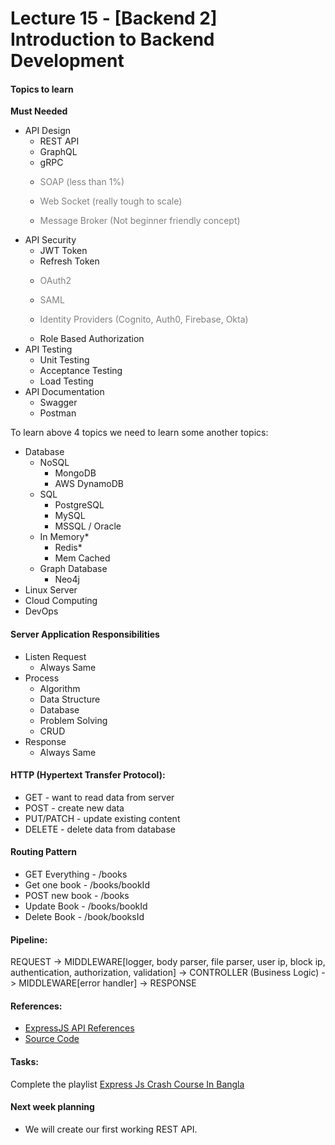 # Lecture 15 - [Backend 2] Introduction to Backend Development

#### Topics to learn

**Must Needed**

- API Design
  - REST API
  - GraphQL
  - gRPC
  - <p style='color: gray;'>SOAP (less than 1%)</p>
  - <p style='color: gray;'>Web Socket (really tough to scale)</p>
  - <p style='color: gray;'> Message Broker (Not beginner friendly concept)</p>
- API Security
  - JWT Token
  - Refresh Token
  - <p style='color: gray;'>OAuth2</p>
  - <p style='color: gray;'>SAML</p>
  - <p style='color: gray;'>Identity Providers (Cognito, Auth0, Firebase, Okta)</p>
  - Role Based Authorization
- API Testing
  - Unit Testing
  - Acceptance Testing
  - Load Testing
- API Documentation
  - Swagger
  - Postman

To learn above 4 topics we need to learn some another topics:

- Database
  - NoSQL
    - MongoDB
    - AWS DynamoDB
  - SQL
    - PostgreSQL
    - MySQL
    - MSSQL / Oracle
  - In Memory\*
    - Redis\*
    - Mem Cached
  - Graph Database
    - Neo4j
- Linux Server
- Cloud Computing
- DevOps

#### Server Application Responsibilities

- Listen Request
  - Always Same
- Process
  - Algorithm
  - Data Structure
  - Database
  - Problem Solving
  - CRUD
- Response
  - Always Same

#### HTTP (Hypertext Transfer Protocol):

- GET - want to read data from server
- POST - create new data
- PUT/PATCH - update existing content
- DELETE - delete data from database

#### Routing Pattern

- GET Everything - /books
- Get one book - /books/bookId
- POST new book - /books
- Update Book - /books/bookId
- Delete Book - /book/booksId

#### Pipeline:

REQUEST -> MIDDLEWARE[logger, body parser, file parser, user ip, block ip, authentication, authorization, validation] -> CONTROLLER (Business Logic) -> MIDDLEWARE[error handler] -> RESPONSE

#### References:

- [ExpressJS API References](https://expressjs.com/en/4x/api.html)
- [Source Code](../../src/lecture-15/)

#### Tasks:

Complete the playlist [Express Js Crash Course In Bangla](https://youtube.com/playlist?list=PL_XxuZqN0xVDm9HkiP4h_76qNBZix6XME)

#### Next week planning

- We will create our first working REST API.
